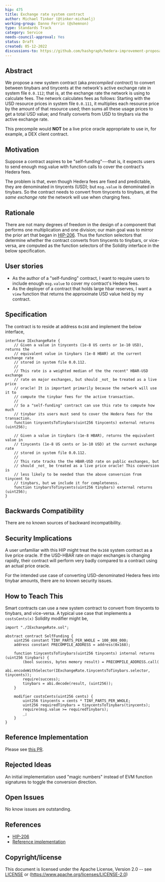 ```yaml
---
hip: 475
title: Exchange rate system contract
author: Michael Tinker (@tinker-michaelj)
working-group: Danno Ferrin (@shemnon)
type: Standards Track
category: Service
needs-council-approval: Yes
status: Draft
created: 05-12-2022
discussions-to: https://github.com/hashgraph/hedera-improvement-proposal/discussions/474
---
```


## Abstract

We propose a new system contract (aka _precompiled contract_) to convert between tinybars and tinycents at the network's
active exchange rate in system file `0.0.112`; that is, at the exchange rate the network is using to calculate fees. 
The network calculates fees as follows: Starting with the USD resource prices in system file `0.0.111`, it multiplies each 
resource price by the amount of that resource used; then sums all these usage prices to get a total USD value; and finally 
converts from USD to tinybars via the active exchange rate.

This precompile would **NOT** be a live price oracle appropriate to use in, for example, a DEX client contract.

## Motivation

Suppose a contract aspires to be "self-funding"---that is, it expects users to send enough msg.value with function calls 
to cover the contract's Hedera fees.

The problem is that, even though Hedera fees are fixed and predictable, they are denominated in tinycents (USD); but 
`msg.value` is denominated in tinybars.  So the contract needs to convert from tinycents to tinybars, at the 
_same exchange rate_ the network will use when charging fees.

## Rationale

There are not many degrees of freedom in the design of a component that performs one multiplication and one division; 
our main goal was to mirror the prior art that began in [HIP-206](https://hips.hedera.com/hip/hip-206). Thus the function 
selectors that determine whether the contract converts from tinycents to tinybars, or vice-versa, are computed as the
function selectors of the Solidity interface in the below specification.
 
## User stories

- As the author of a "self-funding" contract, I want to require users to include enough `msg.value` to cover my contract's Hedera fees.
- As the deployer of a contract that holds large hbar reserves, I want a `view` function that returns the approximate USD value held by my contract.
  
## Specification

The contract is to reside at address `0x168` and implement the below interface,
```
interface IExchangeRate {
    // Given a value in tinycents (1e-8 US cents or 1e-10 USD), returns the 
    // equivalent value in tinybars (1e-8 HBAR) at the current exchange rate 
    // stored in system file 0.0.112. 
    // 
    // This rate is a weighted median of the the recent" HBAR-USD exchange 
    // rate on major exchanges, but should _not_ be treated as a live price 
    // oracle! It is important primarily because the network will use it to 
    // compute the tinybar fees for the active transaction. 
    // 
    // So a "self-funding" contract can use this rate to compute how much 
    // tinybar its users must send to cover the Hedera fees for the transaction.
    function tinycentsToTinybars(uint256 tinycents) external returns (uint256);

    // Given a value in tinybars (1e-8 HBAR), returns the equivalent value in 
    // tinycents (1e-8 US cents or 1e-10 USD) at the current exchange rate 
    // stored in system file 0.0.112. 
    // 
    // This rate tracks the the HBAR-USD rate on public exchanges, but 
    // should _not_ be treated as a live price oracle! This conversion is
    // less likely to be needed than the above conversion from tinycent to
    // tinybars, but we include it for completeness.
    function tinybarsToTinycents(uint256 tinybars) external returns (uint256);
}
```

## Backwards Compatibility

There are no known sources of backward incompatibility.

## Security Implications

A user unfamiliar with this HIP might treat the `0x168` system contract as a live price oracle. If the USD-HBAR 
rate on major exchanges is changing rapidly, their contract will perform very badly compared to a contract using 
an actual price oracle. 

For the intended use case of converting USD-denominated Hedera fees into tinybar amounts, there are no known
security issues.

## How to Teach This

Smart contracts can use a new system contract to convert from tinycents to tinybars, and vice-versa. A typical use case 
that implements a `costsCents(x)` Solidity modifier might be,
```
import "./IExchangeRate.sol";

abstract contract SelfFunding {
    uint256 constant TINY_PARTS_PER_WHOLE = 100_000_000;
    address constant PRECOMPILE_ADDRESS = address(0x168);

    function tinycentsToTinybars(uint256 tinycents) internal returns (uint256 tinybars) {
        (bool success, bytes memory result) = PRECOMPILE_ADDRESS.call(
            abi.encodeWithSelector(IExchangeRate.tinycentsToTinybars.selector, tinycents));
        require(success);
        tinybars = abi.decode(result, (uint256));
    }

    modifier costsCents(uint256 cents) {
        uint256 tinycents = cents * TINY_PARTS_PER_WHOLE;
        uint256 requiredTinybars = tinycentsToTinybars(tinycents);
        require(msg.value >= requiredTinybars);
        _;
    } 
}
```

## Reference Implementation

Please see [this PR](https://github.com/hashgraph/hedera-services/pull/3327).

## Rejected Ideas

An initial implementation used "magic numbers" instead of EVM function signatures to toggle the conversion direction.

## Open Issues

No know issues are outstanding.

## References

- [HIP-206](https://hips.hedera.com/hip/hip-206)
- [Reference implementation](https://github.com/hashgraph/hedera-services/pull/3327)

## Copyright/license

This document is licensed under the Apache License, Version 2.0 -- see [LICENSE](../LICENSE) or (https://www.apache.org/licenses/LICENSE-2.0)

